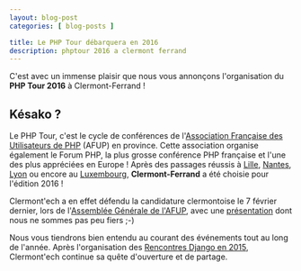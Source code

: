 ```yaml
---
layout: blog-post
categories: [ blog-posts ]

title: Le PHP Tour débarquera en 2016
description: phptour 2016 a clermont ferrand
---
```




C'est avec un immense plaisir que nous vous annonçons l'organisation du **PHP
Tour 2016** à Clermont-Ferrand !

## Késako ?

Le PHP Tour, c'est le cycle de conférences de l'[Association Française des
Utilisateurs de PHP](http://www.afup.org/pages/site/) (AFUP) en province. Cette
association organise également le Forum PHP, la plus grosse conférence PHP
française et l'une des plus appréciées en Europe ! Après des passages réussis à
[Lille](http://afup.org/pages/phptourlille2011/),
[Nantes](http://afup.org/pages/phptournantes2012/),
[Lyon](http://www.afup.org/pages/phptourlyon2014/) ou encore au
[Luxembourg](http://www.afup.org/pages/phptourluxembourg2015/index.php),
**Clermont-Ferrand** a été choisie pour l'édition 2016 !

Clermont'ech a en effet défendu la candidature clermontoise le 7 février
dernier, lors de l'[Assemblée Générale de
l'AFUP](http://afup.org/pages/site/?route=vie-associative-afup/865/le-bilan-tres-positif-de-l-ag-2015),
avec une [présentation](http://clermontech.org/ag-afup-2015/) dont nous ne
sommes pas peu fiers ;-)

Nous vous tiendrons bien entendu au courant des événements tout au long de
l'année. Après l'organisation des [Rencontres Django en
2015](http://rencontres.django-fr.org/2015/), Clermont'ech continue sa quête
d'ouverture et de partage.
